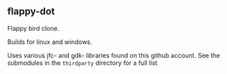 ## flappy-dot

Flappy bird clone.

Builds for linux and windows.

Uses various jfc- and gdk- libraries found on this github account. See the submodules in the `thirdparty` directory for a full list
